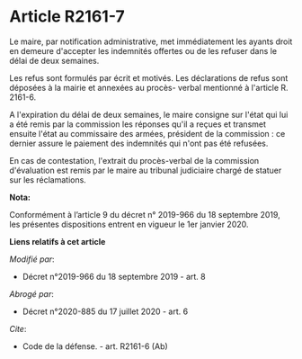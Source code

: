 # Article R2161-7

Le maire, par notification administrative, met immédiatement les ayants droit en demeure d'accepter les indemnités offertes
ou de les refuser dans le délai de deux semaines. 

Les refus sont formulés par écrit et motivés. Les déclarations de refus sont déposées à la mairie et annexées au procès-
verbal mentionné à l'article R. 2161-6. 

A l'expiration du délai de deux semaines, le maire consigne sur l'état qui lui a été remis par la commission les réponses
qu'il a reçues et transmet ensuite l'état au commissaire des armées, président de la commission : ce dernier assure le
paiement des indemnités qui n'ont pas été refusées. 

En cas de contestation, l'extrait du procès-verbal de la commission d'évaluation est remis par le maire au   tribunal
judiciaire chargé de statuer sur les réclamations.

**Nota:**

Conformément à l’article 9 du décret n° 2019-966 du 18 septembre 2019, les présentes dispositions entrent en vigueur le 1er
janvier 2020.

**Liens relatifs à cet article**

_Modifié par_:

  - Décret n°2019-966 du 18 septembre 2019 - art. 8

_Abrogé par_:

  - Décret n°2020-885 du 17 juillet 2020 - art. 6

_Cite_:

  - Code de la défense. - art. R2161-6 (Ab)
